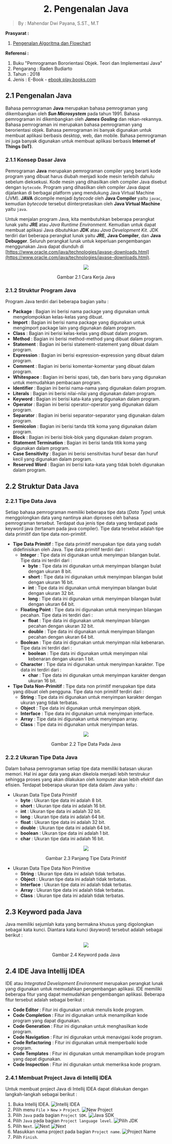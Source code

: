 <h1><center>2. Pengenalan Java</center></h1>
<style>
   .mermaid {
      background-color: opaque;
      size: 50%;
      margin: auto;
      text-align: center;
   }
</style>

> By : Mahendar Dwi Payana, S.ST., M.T

**Prasyarat :** 
1. [Pengenalan Algoritma dan Flowchart](1.%20Pengenalan%20Flowchart.md)

**Referensi :**
1. Buku "Pemrograman Bororientasi Objek. Teori dan Implementasi Java" 
2. Pengarang : Raden Budiarto
3. Tahun : 2018
4. Jenis : E-Book - [ebook play.books.com](https://play.google.com/books/reader?id=o_kdEAAAQBAJ&pg=GBS.PR8)

## 2.1 Pengenalan Java
Bahasa pemrograman **Java** merupakan bahasa pemrograman yang dikembangkan oleh ***Sun Microsystem*** pada tahun 1991. Bahasa pemrograman ini dikembangkan oleh ***James Gosling*** dan rekan-rekannya. Bahasa pemrograman ini merupakan bahasa pemrograman yang berorientasi objek. Bahasa pemrograman ini banyak digunakan untuk membuat aplikasi berbasis desktop, web, dan mobile. Bahasa pemrograman ini juga banyak digunakan untuk membuat aplikasi berbasis **Internet of Things (IoT)**.

### 2.1.1 Konsep Dasar Java
Pemrograman **Java** merupakan pemrograman compiler yang berarti kode program yang dibuat harus diubah menjadi kode mesin terlebih dahulu sebelum dieksekusi. Kode mesin yang dihasilkan oleh compiler Java disebut dengan `bytecode`. Program yang dihasilkan oleh compiler Java dapat dijalankan di berbagai platform yang mendukung Java Virtual Machine (JVM). **JAVA** dicompile menjadi *bytecode* oleh **Java Compiler** yaitu `javac`, kemudian *bytecode* tersebut diinterpretasikan oleh **Java Virtual Machine** yaitu `java`.

Untuk menjalan program Java, kita membutuhkan beberapa perangkat lunak yaitu **JRE** atau *Java Runtime Environment*. Kemudian untuk dapat membuat aplikasi Java dibutuhkan **JDK** atau *Java Development Kit*. JDK terdiri dari beberapa perangkat lunak yaitu **JRE**, **Java Compiler**, dan **Java Debugger**. Seluruh perangkat lunak untuk keperluan pengembangan menggunakan Java dapat diunduh di [https://www.oracle.com/java/technologies/javase-downloads.html](https://www.oracle.com/java/technologies/javase-downloads.html).

<center>
<img src="img/2.1-Cara%20Kerja%20Java.png">
<p>Gambar 2.1 Cara Kerja Java</p>
</center>

### 2.1.2 Struktur Program Java
Program Java terdiri dari beberapa bagian yaitu :
- **Package** : Bagian ini berisi nama package yang digunakan untuk mengelompokkan kelas-kelas yang dibuat.
- **Import** : Bagian ini berisi nama package yang digunakan untuk mengimport package lain yang digunakan dalam program.
- **Class** : Bagian ini berisi kelas-kelas yang dibuat dalam program.
- **Method** : Bagian ini berisi method-method yang dibuat dalam program.
- **Statement** : Bagian ini berisi statement-statement yang dibuat dalam program.
- **Expression** : Bagian ini berisi expression-expression yang dibuat dalam program.
- **Comment** : Bagian ini berisi komentar-komentar yang dibuat dalam program.
- **Whitespace** : Bagian ini berisi spasi, tab, dan baris baru yang digunakan untuk memudahkan pembacaan program.
- **Identifier** : Bagian ini berisi nama-nama yang digunakan dalam program.
- **Literals** : Bagian ini berisi nilai-nilai yang digunakan dalam program.
- **Keyword** : Bagian ini berisi kata-kata yang digunakan dalam program.
- **Operator** : Bagian ini berisi operator-operator yang digunakan dalam program.
- **Separator** : Bagian ini berisi separator-separator yang digunakan dalam program.
- **Semicolon** : Bagian ini berisi tanda titik koma yang digunakan dalam program.
- **Block** : Bagian ini berisi blok-blok yang digunakan dalam program.
- **Statement Termination** : Bagian ini berisi tanda titik koma yang digunakan dalam program.
- **Case Sensitivity** : Bagian ini berisi sensitivitas huruf besar dan huruf kecil yang digunakan dalam program.
- **Reserved Word** : Bagian ini berisi kata-kata yang tidak boleh digunakan dalam program.

## 2.2 Struktur Data Java

### 2.2.1 Tipe Data Java
Setiap bahasa pemrograman memiliki beberapa tipe data (*Data Type*) untuk menggolongkan data yang nantinya akan diproses oleh bahasa pemrograman tersebut. Terdapat dua jenis tipe data yang terdapat pada keyword java (tertanam pada java compiler). Tipe data tersebut adalah tipe data primitif dan tipe data non-primitif. 
- **Tipe Data Primitif** : Tipe data primitif merupakan tipe data yang sudah didefinisikan oleh Java. Tipe data primitif terdiri dari :
   - **Integer** : Tipe data ini digunakan untuk menyimpan bilangan bulat. Tipe data ini terdiri dari :
      - **byte** : Tipe data ini digunakan untuk menyimpan bilangan bulat dengan ukuran 8 bit.
      - **short** : Tipe data ini digunakan untuk menyimpan bilangan bulat dengan ukuran 16 bit.
      - **int** : Tipe data ini digunakan untuk menyimpan bilangan bulat dengan ukuran 32 bit.
      - **long** : Tipe data ini digunakan untuk menyimpan bilangan bulat dengan ukuran 64 bit.
   - **Floating Point** : Tipe data ini digunakan untuk menyimpan bilangan pecahan. Tipe data ini terdiri dari :
      - **float** : Tipe data ini digunakan untuk menyimpan bilangan pecahan dengan ukuran 32 bit.
      - **double** : Tipe data ini digunakan untuk menyimpan bilangan pecahan dengan ukuran 64 bit.
   - **Boolean** : Tipe data ini digunakan untuk menyimpan nilai kebenaran. Tipe data ini terdiri dari :
      - **boolean** : Tipe data ini digunakan untuk menyimpan nilai kebenaran dengan ukuran 1 bit.
   - **Character** : Tipe data ini digunakan untuk menyimpan karakter. Tipe data ini terdiri dari :
      - **char** : Tipe data ini digunakan untuk menyimpan karakter dengan ukuran 16 bit.
- **Tipe Data Non-Primitif** : Tipe data non primitif merupakan tipe data yang dibuat oleh pengguna. Tipe data non primitif terdiri dari :
  - **String** : Tipe data ini digunakan untuk menyimpan karakter dengan ukuran yang tidak terbatas.
  - **Object** : Tipe data ini digunakan untuk menyimpan objek.
  - **Interface** : Tipe data ini digunakan untuk menyimpan interface.
  - **Array** : Tipe data ini digunakan untuk menyimpan array.
  - **Class** : Tipe data ini digunakan untuk menyimpan kelas.

<center>
<img src="img/2.2%20Tipe%20Data%20Java.png">
<p>Gambar 2.2 Tipe Data Pada Java</p>
</center>

### 2.2.2 Ukuran Tipe Data Java
Dalam bahasa pemrograman setiap tipe data memiliki batasan ukuran memori. Hal ini agar data yang akan dikelola menjadi lebih terstrukur sehingga proses yang akan dilakukan oleh komputer akan lebih efektif dan efisien. 
Terdapat beberapa ukuran tipe data dalam Java yaitu :
- Ukuran Data Tipe Data Primitif
   - **byte** : Ukuran tipe data ini adalah 8 bit.
   - **short** : Ukuran tipe data ini adalah 16 bit.
   - **int** : Ukuran tipe data ini adalah 32 bit.
   - **long** : Ukuran tipe data ini adalah 64 bit.
   - **float** : Ukuran tipe data ini adalah 32 bit.
   - **double** : Ukuran tipe data ini adalah 64 bit.
   - **boolean** : Ukuran tipe data ini adalah 1 bit.
   - **char** : Ukuran tipe data ini adalah 16 bit.
<center>
<img src="img/2.3%20Panjang%20Data%20Primitif.png">
<p>Gambar 2.3 Panjang Tipe Data Primitif</p>
</center>

- Ukuran Data Tipe Data Non Primitive
   - **String** : Ukuran tipe data ini adalah tidak terbatas.
   - **Object** : Ukuran tipe data ini adalah tidak terbatas.
   - **Interface** : Ukuran tipe data ini adalah tidak terbatas.
   - **Array** : Ukuran tipe data ini adalah tidak terbatas.
   - **Class** : Ukuran tipe data ini adalah tidak terbatas.

## 2.3 Keyword pada Java
Java memiliki sejumlah kata yang bermakna khusus yang digolongkan sebagai kata kunci. Diantara kata kunci (*keyword*) tersebut adalah sebagai berikut :
<center>
<img src="img/2.4%20keyword.png">
<p>Gambar 2.4 Keyword pada Java</p>
</center>

## 2.4 IDE Java Intellij IDEA
IDE atau *Integrated Development Environment* merupakan perangkat lunak yang digunakan untuk memudahkan pengembangan aplikasi. IDE memiliki beberapa fitur yang dapat memudahkan pengembangan aplikasi. Beberapa fitur tersebut adalah sebagai berikut :
- **Code Editor** : Fitur ini digunakan untuk menulis kode program.
- **Code Completion** : Fitur ini digunakan untuk menampilkan kode program yang dapat digunakan.
- **Code Generation** : Fitur ini digunakan untuk menghasilkan kode program.
- **Code Navigation** : Fitur ini digunakan untuk menavigasi kode program.
- **Code Refactoring** : Fitur ini digunakan untuk memperbaiki kode program.
- **Code Templates** : Fitur ini digunakan untuk menampilkan kode program yang dapat digunakan.
- **Code Inspection** : Fitur ini digunakan untuk memeriksa kode program.

### 2.4.1 Membuat Project Java di Intellij IDEA
Untuk membuat project Java di Intellij IDEA dapat dilakukan dengan langkah-langkah sebagai berikut :
1. Buka Intellij IDEA.
![Intellij IDEA](https://alhasanmusthafa.files.wordpress.com/2018/10/asdfgh.png?w=616&h=387)
2. Pilih menu `File` > `New` > `Project`.
![New Project](https://alhasanmusthafa.files.wordpress.com/2018/10/poiuyt.png?w=616&h=457)
1. Pilih `Java` pada bagian `Project SDK`.
![Java SDK](https://alhasanmusthafa.files.wordpress.com/2018/10/mnbvc.png?w=616&h=570)
1. Pilih `Java` pada bagian `Project language level`.
![Pilih JDK](https://alhasanmusthafa.files.wordpress.com/2018/10/gfds.png?w=616&h=570)
1. Pilih `Next`.
![Next](https://alhasanmusthafa.files.wordpress.com/2018/10/dfgreddddc.png?w=616&h=576)
![Next](https://alhasanmusthafa.files.wordpress.com/2018/10/ytre-2.png?w=616&h=569)
2. Masukkan nama project pada bagian `Project name`.
![Project Name](https://alhasanmusthafa.files.wordpress.com/2018/10/jhgfds.png?w=616&h=567)
1. Pilih `Finish`.



